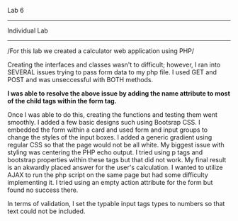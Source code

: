 Lab 6

___________________________________
Individual Lab
___________________________________

/For this lab we created a calculator web application using PHP/

Creating the interfaces and classes wasn't to difficult; however, I ran into SEVERAL issues trying to pass form data to my php file. I used GET and POST and was unseccessful with BOTH methods. 

**I was able to resolve the above issue by adding the name attribute to most of the child tags within the form tag.**

Once I was able to do this, creating the functions and testing them went smoothly. I added a few basic designs such using Bootsrap CSS. I embedded the form within a card and used form and input groups to change the styles of the input boxes. I added a generic gradient using regular CSS so that the page would not be all white. My biggest issue with styling was centering the PHP echo output. I tried using p tags and bootstrap properties within these tags but that did not work. My final result is an akwardly placed answer for the user's calculation. I wanted to utilize AJAX to run the php script on the same page but had some difficulty implementing it. I tried using an empty action attribute for the form but found no success there. 

In terms of validation, I set the typable input tags types to numbers so that text could not be included. 
